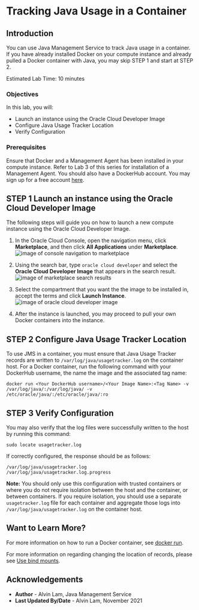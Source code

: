 # Tracking Java Usage in a Container

## Introduction
You can use Java Management Service to track Java usage in a container. If you have already installed Docker on your compute instance and already pulled a Docker container with Java, you may skip STEP 1 and start at STEP 2.

Estimated Lab Time: 10 minutes

### Objectives
In this lab, you will:

- Launch an instance using the Oracle Cloud Developer Image
- Configure Java Usage Tracker Location
- Verify Configuration


### Prerequisites
Ensure that Docker and a Management Agent has been installed in your compute instance. Refer to Lab 3 of this series for installation of a Management Agent. You should also have a DockerHub account. You may sign up for a free account [here](https://hub.docker.com/).

## **STEP 1** Launch an instance using the Oracle Cloud Developer Image
The following steps will guide you on how to launch a new compute instance using the Oracle Cloud Developer Image. 

1. In the Oracle Cloud Console, open the navigation menu, click **Marketplace**, and then click **All Applications** under **Marketplace**.![image of console navigation to marketplace](/Lab5/images/console-navigation-marketplace.png)
&nbsp;

2. Using the search bar, type `oracle cloud developer` and select the **Oracle Cloud Developer Image** that appears in the search result.
![image of marketplace search results](/Lab5/images/marketplace-search-results.png)
&nbsp;

3. Select the compartment that you want the the image to be installed in, accept the terms and click **Launch Instance**.
![image of oracle cloud developer image](/Lab5/images/oracle-image.png)
&nbsp;

4. After the instance is launched, you may proceed to pull your own Docker containers into the instance.


## **STEP 2** Configure Java Usage Tracker Location
To use JMS in a container, you must ensure that Java Usage Tracker records are written to `/var/log/java/usagetracker.log` on the container host. For a Docker container, run the following command with your DockerHub username, the name the image and the associated tag name:
```
docker run <Your DockerHub username>/<Your Image Name>:<Tag Name> -v /var/log/java/:/var/log/java/ -v /etc/oracle/java/:/etc/oracle/java/:ro
```

## **STEP 3** Verify Configuration
You may also verify that the log files were successfully written to the host by running this command:
```
sudo locate usagetracker.log
```
If correctly configured, the response should be as follows:
```
/var/log/java/usagetracker.log
/var/log/java/usagetracker.log.progress
```

**Note:** You should only use this configuration with trusted containers or where you do not require isolation between the host and the container, or between containers. If you require isolation, you should use a separate `usagetracker.log` file for each container and aggregate those logs into `/var/log/java/usagetracker.log` on the container host. 

## Want to Learn More?
For more information on how to run a Docker container, see [docker run](https://docs.docker.com/engine/reference/commandline/run/).

For more information on regarding changing the location of records, please see [Use bind mounts](https://docs.docker.com/storage/bind-mounts/).


## Acknowledgements
* **Author** - Alvin Lam, Java Management Service
* **Last Updated By/Date** - Alvin Lam, November 2021